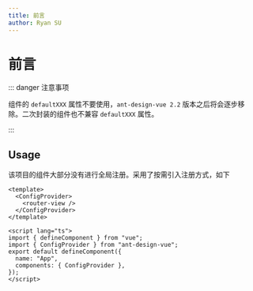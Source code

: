 ```yaml
---
title: 前言
author: Ryan SU
---
```


# 前言

::: danger 注意事项

组件的 `defaultXXX` 属性不要使用，`ant-design-vue 2.2` 版本之后将会逐步移除。二次封装的组件也不兼容 `defaultXXX` 属性。

:::

## Usage

该项目的组件大部分没有进行全局注册。采用了按需引入注册方式，如下

```vue
<template>
  <ConfigProvider>
    <router-view />
  </ConfigProvider>
</template>

<script lang="ts">
import { defineComponent } from "vue";
import { ConfigProvider } from "ant-design-vue";
export default defineComponent({
  name: "App",
  components: { ConfigProvider },
});
</script>
```
